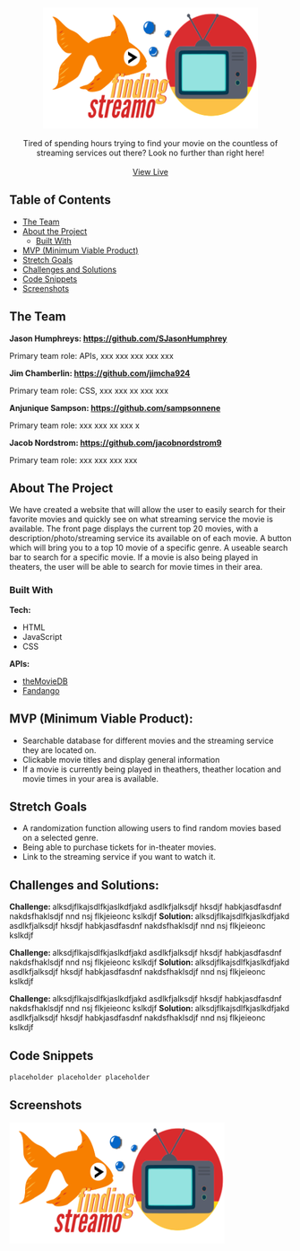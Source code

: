 <!-- PROJECT LOGO -->
<br />
<p align="center">
  <a href="## // link to website // ##">
    <img src="images/finding_streamo.png" alt="Logo" width="384px" height="216">
  </a>

  <!-- <h2 align="center"> finding streamo </span></h2> -->

  <p align="center">
    Tired of spending hours trying to find your movie on the countless of streaming services out there? Look no further than right here!
    <br />
    <br />
    <a href="## link to website ##">View Live</a>
  </p>
</p>



<!-- TABLE OF CONTENTS -->
## Table of Contents

* [The Team](#the-team)
* [About the Project](#about-the-project)   
  * [Built With](#built-with)               
* [MVP (Minimum Viable Product)](#mvp-minimum-viable-product)
* [Stretch Goals](#stretch-goals)
* [Challenges and Solutions](#challenges-and-solutions)
* [Code Snippets](#code-snippets)
* [Screenshots](#screenshots)


## The Team

<strong> Jason Humphreys: https://github.com/SJasonHumphrey </strong>

Primary team role: APIs, xxx xxx xxx xxx xxx

<strong> Jim Chamberlin: https://github.com/jimcha924 </strong>

Primary team role: CSS, xxx xxx xx xxx xxx

<strong> Anjunique Sampson: https://github.com/sampsonnene </strong>

Primary team role: xxx xxx xx xxx x

<strong> Jacob Nordstrom: https://github.com/jacobnordstrom9 </strong>

Primary team role: xxx xxx xxx xxx

<!-- ABOUT THE PROJECT -->
## About The Project

We have created a website that will allow the user to easily search for their favorite movies and quickly see on what streaming service the movie is available. The front page displays the current top 20 movies, with a description/photo/streaming service its available on of each movie. A button which will bring you to a top 10 movie of a specific genre. A useable search bar to search for a specific movie. If a movie is also being played in theaters, the user will be able to search for movie times in their area.

### Built With

<strong> Tech: </strong>
* HTML
* JavaScript
* CSS

<strong> APIs: </strong>

* [theMovieDB](https://themoviedb.org)
* [Fandango](https://developer.fandango.com)


## MVP (Minimum Viable Product):

* Searchable database for different movies and the streaming service they are located on.
* Clickable movie titles and display general information
* If a movie is currently being played in theathers, theather location and movie times in your area is available. 

## Stretch Goals

* A randomization function allowing users to find random movies based on a selected genre. 
* Being able to purchase tickets for in-theater movies. 
* Link to the streaming service if you want to watch it. 

## Challenges and Solutions: 

<strong> Challenge: </strong> alksdjflkajsdlfkjaslkdfjakd asdlkfjalksdjf hksdjf habkjasdfasdnf nakdsfhaklsdjf nnd nsj flkjeieonc kslkdjf
<strong> Solution: </strong> alksdjflkajsdlfkjaslkdfjakd asdlkfjalksdjf hksdjf habkjasdfasdnf nakdsfhaklsdjf nnd nsj flkjeieonc kslkdjf

<strong> Challenge: </strong> alksdjflkajsdlfkjaslkdfjakd asdlkfjalksdjf hksdjf habkjasdfasdnf nakdsfhaklsdjf nnd nsj flkjeieonc kslkdjf
<strong> Solution: </strong> alksdjflkajsdlfkjaslkdfjakd asdlkfjalksdjf hksdjf habkjasdfasdnf nakdsfhaklsdjf nnd nsj flkjeieonc kslkdjf

<strong> Challenge: </strong> alksdjflkajsdlfkjaslkdfjakd asdlkfjalksdjf hksdjf habkjasdfasdnf nakdsfhaklsdjf nnd nsj flkjeieonc kslkdjf
<strong> Solution: </strong> alksdjflkajsdlfkjaslkdfjakd asdlkfjalksdjf hksdjf habkjasdfasdnf nakdsfhaklsdjf nnd nsj flkjeieonc kslkdjf

## Code Snippets

```sh
placeholder placeholder placeholder
```

## Screenshots

<img src="images/finding_streamo.png" alt="Logo" width="384px" height="216">


